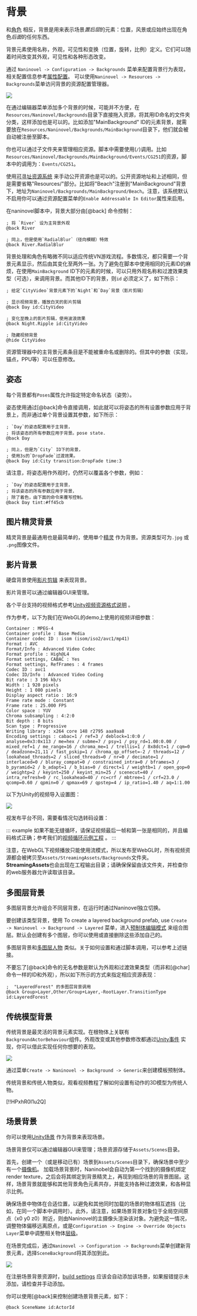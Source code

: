 # 背景 

和[角色](/zh/guide/characters.md) 相反，背景是用来表示场景*置后层*的元素：位置，风景或应始终出现在角色*后面*的任何东西。

背景元素使用名称，外观，可见性和变换（位置，旋转，比例）定义。它们可以随着时间改变其外观，可见性和各种形态改变。

通过 `Naninovel -> Configuration -> Backgrounds` 菜单来配置背景行为表现，相关配置信息参考[属性配置](/zh/guide/configuration.md#背景)。 可以使用`Naninovel -> Resources -> Backgrounds`菜单访问背景的资源配置管理器。

![](https://i.gyazo.com/cccd08280dac72d199ea3465bc167a22.gif)

在通过编辑器菜单添加多个背景的时候，可能并不方便，在`Resources/Naninovel/Backgrounds`目录下直接拖入资源，将其用ID命名的文件夹分类，这样添加也是可以的。比如添加"MainBackground" ID的元素背景，就需要放在`Resources/Naninovel/Backgrounds/MainBackground`目录下，他们就会被自动被注册至脚本。

你也可以通过子文件夹来管理相应资源。脚本中需要使用(`/`)调用。比如`Resources/Naninovel/Backgrounds/MainBackground/Events/CG251`的资源，脚本中的调用为：`Events/CG251`。

使用[可寻址资源系统](/zh/guide/resource-providers.md#寻址资源系统) 来手动公开资源也是可以的。公开资源地址和上述相同，但是需要省略"Resources/"部分。比如将"Beach"注册到"MainBackground"背景下，地址为`Naninovel/Backgrounds/MainBackground/Beach`。注意，该系统默认不启用你可以通过资源配置菜单的`Enable Addressable In Editor`属性来启用。

在naninovel脚本中，背景大部分由[@back] 命令控制：

```nani
; 将 `River` 设为主背景外观
@back River

; 同上，但是使用`RadialBlur`（径向模糊）特效
@back River.RadialBlur
```

背景处理和角色有略微不同以适应传统VN游戏流程。多数情况，都只需要一个背景元素显示，然后由其变化至两外一张。为了避免在脚本中使用相同的元素ID的麻烦，在使用`MainBackground` ID下的元素的时候，可以只用外观名称和过渡效果类型（可选），来调用背景。而其他ID下的背景，则`id` 必须定义了，如下所示：

```nani
; 给定`CityVideo`背景元素下的`Night`和`Day`背景（影片剪辑）

; 显示视频背景，播放白天的影片剪辑
@back Day id:CityVideo

; 变化至晚上的影片剪辑，使用波浪效果
@back Night.Ripple id:CityVideo

; 隐藏视频背景
@hide CityVideo
```

资源管理器中的主背景元素条目是不能被重命名或删除的。但其中的参数（实现，锚点，PPU等）可以任意修改。


## 姿态

每个背景都有`Poses`属性允许指定特定命名状态（姿势）。

姿态使用通过[@back]命令直接调用，如此就可以将姿态的所有设置参数应用于背景上，而非通过单个背景设置其参数，如下所示：


```nani
; `Day`的姿态配置用于主背景，
; 将该姿态的所有参数应用于背景。pose state.
@back Day

; 同上，但是为`City` ID下的背景，
; 使用3s的`DropFade`过渡效果。
@back Day id:City transition:DropFade time:3
```

请注意，将姿态用作外观时，仍然可以覆盖各个参数，例如：

```nani
; `Day`的姿态配置用于主背景，
; 将该姿态的所有参数应用于背景，
; 除了着色，由下面的命令来覆写控制。
@back Day tint:#ff45cb
```

## 图片精灵背景

精灵背景是最通用也是最简单的，使用单个[精灵](https://docs.unity3d.com/Manual/Sprites) 作为背景。资源类型可为`.jpg` 或 `.png`图像文件。


## 影片背景

硬盘背景使用[影片剪辑](https://docs.unity3d.com/Manual/class-VideoClip) 来表现背景。

影片背景可以通过编辑器GUI来管理。

各个平台支持的视频格式参考[Unity视频资源格式说明](https://docs.unity3d.com/Manual/VideoSources-FileCompatibility.html) 。

作为参考，以下为我们在WebGL的demo上使用的视频详细参数：

~~~
Container : MPEG-4
Container profile : Base Media
Container codec ID : isom (isom/iso2/avc1/mp41)
Format : AVC
Format/Info : Advanced Video Codec
Format profile : High@L4
Format settings, CABAC : Yes
Format settings, RefFrames : 4 frames
Codec ID : avc1
Codec ID/Info : Advanced Video Coding
Bit rate : 3 196 kb/s
Width : 1 920 pixels
Height : 1 080 pixels
Display aspect ratio : 16:9
Frame rate mode : Constant
Frame rate : 25.000 FPS
Color space : YUV
Chroma subsampling : 4:2:0
Bit depth : 8 bits
Scan type : Progressive
Writing library : x264 core 148 r2795 aaa9aa8
Encoding settings : cabac=1 / ref=3 / deblock=1:0:0 / analyse=0x3:0x113 / me=hex / subme=7 / psy=1 / psy_rd=1.00:0.00 / mixed_ref=1 / me_range=16 / chroma_me=1 / trellis=1 / 8x8dct=1 / cqm=0 / deadzone=21,11 / fast_pskip=1 / chroma_qp_offset=-2 / threads=12 / lookahead_threads=2 / sliced_threads=0 / nr=0 / decimate=1 / interlaced=0 / bluray_compat=0 / constrained_intra=0 / bframes=3 / b_pyramid=2 / b_adapt=1 / b_bias=0 / direct=1 / weightb=1 / open_gop=0 / weightp=2 / keyint=250 / keyint_min=25 / scenecut=40 / intra_refresh=0 / rc_lookahead=40 / rc=crf / mbtree=1 / crf=23.0 / qcomp=0.60 / qpmin=0 / qpmax=69 / qpstep=4 / ip_ratio=1.40 / aq=1:1.00
~~~

以下为Unity的视频导入设置图：


![](https://i.gyazo.com/9e6a9cc0bd79bca2c0e8e35666fbdc7f.png)

视发布平台不同，需要看情况勾选转码设置：

::: example
如果不能无缝循环，请保证视频最后一帧和第一张是相同的，并且编码格式正确；参考我们的[视频循环示例工程](https://github.com/Elringus/VideoLoop) 。
:::

注意，在WebGL下视频播放只能使用流模式，所以发布至WebGL时，所有视频资源都会被拷贝至`Assets/StreamingAssets/Backgrounds`文件夹。**StreamingAssets**也会出现在工程输出目录；请确保保留由该文件夹，并检查你的web服务器允许读取该目录。

## 多图层背景

多图层背景允许组合不同层背景，在运行时通过Naninovel独立切换。

要创建该类型背景，使用
To create a layered background prefab, use `Create -> Naninovel -> Background -> Layered` 菜单，进入[预制体编辑模式](https://docs.unity3d.com/Manual/EditingInPrefabMode.html) 来组合图层。默认会创建有多个图层，你可以使用或直接删除这些添加自己的。

多图层背景和[多图层人物](/zh/guide/characters.md#分层式人物) 类似。关于如何设置和通过脚本调用，可以参考上述链接。

不要忘了[@back]命令的无名参数是默认为外观和过渡效果类型（而非和[@char]命令一样的ID和外观），所以如下所示的方式来指定相应资源表现：


```nani
;  "LayeredForest" 的多图层背景调用
@back Group>Layer,Other/Group+Layer,-RootLayer.TransitionType id:LayeredForest
```

## 传统模型背景

传统背景是最灵活的背景元素实现。在根物体上关联有`BackgroundActorBehaviour`组件。外观改变或其他参数修改都通过[Unity事件](https://docs.unity3d.com/Manual/UnityEvents.html) 实现，你可以借此实现任何你想要的表现。


![](https://i.gyazo.com/d8f86c83decfb3c40c8d23602214a743.png)

通过菜单`Create -> Naninovel -> Background -> Generic`来创建模板预制体。

传统背景和传统人物类似，观看视频教程了解如何设置有动作的3D模型为传统人物。


[!!HPxhR0I1u2Q]

## 场景背景

你可以使用[Unity场景](https://docs.unity3d.com/Manual/CreatingScenes) 作为背景来表现场景。
 
场景背景仅可以通过编辑器GUI来管理；场景资源存储于`Assets/Scenes`目录。


首先，创建一个（或是移动已有）场景到`Assets/Scenes`目录下，确保场景中至少有一个[摄像机](https://docs.unity3d.com/ScriptReference/Camera.html)。 加载场景背景时，Naninobel会自动为第一个找到的摄像机绑定render texture，之后会将其绑定到背景精灵上，再现到相应场景的背景图层。这样，场景背景就能够和其他背景角色元素共存，并能支持各种过渡效果，和各种显示比例。

确保场景中物体在合适位置，以避免和其他同时加载的场景的物体相互遮挡（比如，在同一个脚本中调用时）。此外，请注意，如果场景背景对象位于全局空间原点（x0 y0 z0）附近，则由Naninovel的主摄像头渲染该对象。为避免这一情况，调整物体偏移远离原点，或是`Configuration -> Engine -> Override Objects Layer`菜单中调整相关物体[层级](https://docs.unity3d.com/Manual/Layers.html)。

在场景完成后，通过`Naninovel -> Configuration -> Backgrounds`菜单创建新背景元素，选择`SceneBackground`将其添加到此。

![](https://i.gyazo.com/d69159ab4d93793022018fa8d244f1aa.png)

在注册场景背景资源时，[build settings](https://docs.unity3d.com/Manual/BuildSettings.html) 应该会自动添加该场景，如果报错提示未添加，请检查并手动添加。

你可以使用[@back]来控制创建场景背景元素，如下：


```nani
@back SceneName id:ActorId
```
